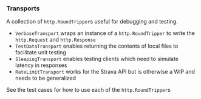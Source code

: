 
### Transports

A collection of `http.RoundTripper`s useful for debugging and testing.

* `VerboseTransport` wraps an instance of a `http.RoundTripper` to write the `http.Request` and `http.Response`
* `TestDataTransport` enables returning the contents of local files to facilitate unit testing
* `SleepingTransport` enables testing clients which need to simulate latency in responses
* `RateLimitTransport` works for the Strava API but is otherwise a WIP and needs to be generalized

See the test cases for how to use each of the `http.RoundTripper`s
